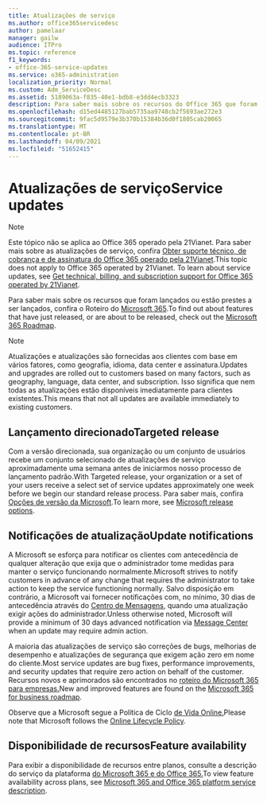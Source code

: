 ```yaml
---
title: Atualizações de serviço
ms.author: office365servicedesc
author: pamelaar
manager: gailw
audience: ITPro
ms.topic: reference
f1_keywords:
- office-365-service-updates
ms.service: o365-administration
localization_priority: Normal
ms.custom: Adm_ServiceDesc
ms.assetid: 5189063a-f835-40e1-bdb8-e3dd4ecb3323
description: Para saber mais sobre os recursos do Office 365 que foram lançados ou estão prestes a ser lançados, confira o Roteiro do Microsoft 365.
ms.openlocfilehash: d15ed4485127bab5735aa9748cb2f5693ae272e3
ms.sourcegitcommit: 9fac5d9579e3b370b15384b36d0f1805cab20065
ms.translationtype: MT
ms.contentlocale: pt-BR
ms.lasthandoff: 04/09/2021
ms.locfileid: "51652415"
---
```

# <a name="service-updates"></a><span data-ttu-id="093be-103">Atualizações de serviço</span><span class="sxs-lookup"><span data-stu-id="093be-103">Service updates</span></span>

> [!NOTE]
> <span data-ttu-id="093be-p101">Este tópico não se aplica ao Office 365 operado pela 21Vianet. Para saber mais sobre as atualizações de serviço, confira [Obter suporte técnico, de cobrança e de assinatura do Office 365 operado pela 21Vianet](/microsoft-365/admin/contact-support-for-business-products).</span><span class="sxs-lookup"><span data-stu-id="093be-p101">This topic does not apply to Office 365 operated by 21Vianet. To learn about service updates, see [Get technical, billing, and subscription support for Office 365 operated by 21Vianet](/microsoft-365/admin/contact-support-for-business-products).</span></span> 
  
<span data-ttu-id="093be-106">Para saber mais sobre os recursos que foram lançados ou estão prestes a ser lançados, confira o Roteiro do [Microsoft 365](https://go.microsoft.com/fwlink/?LinkId=509914).</span><span class="sxs-lookup"><span data-stu-id="093be-106">To find out about features that have just released, or are about to be released, check out the [Microsoft 365 Roadmap](https://go.microsoft.com/fwlink/?LinkId=509914).</span></span>
  
> [!NOTE]
> <span data-ttu-id="093be-107">Atualizações e atualizações são fornecidas aos clientes com base em vários fatores, como geografia, idioma, data center e assinatura.</span><span class="sxs-lookup"><span data-stu-id="093be-107">Updates and upgrades are rolled out to customers based on many factors, such as geography, language, data center, and subscription.</span></span> <span data-ttu-id="093be-108">Isso significa que nem todas as atualizações estão disponíveis imediatamente para clientes existentes.</span><span class="sxs-lookup"><span data-stu-id="093be-108">This means that not all updates are available immediately to existing customers.</span></span> 
  
## <a name="targeted-release"></a><span data-ttu-id="093be-109">Lançamento direcionado</span><span class="sxs-lookup"><span data-stu-id="093be-109">Targeted release</span></span>

<span data-ttu-id="093be-110">Com a versão direcionada, sua organização ou um conjunto de usuários recebe um conjunto selecionado de atualizações de serviço aproximadamente uma semana antes de iniciarmos nosso processo de lançamento padrão.</span><span class="sxs-lookup"><span data-stu-id="093be-110">With Targeted release, your organization or a set of your users receive a select set of service updates approximately one week before we begin our standard release process.</span></span> <span data-ttu-id="093be-111">Para saber mais, confira [Opções de versão da Microsoft](/office365/admin/manage/release-options-in-office-365).</span><span class="sxs-lookup"><span data-stu-id="093be-111">To learn more, see [Microsoft release options](/office365/admin/manage/release-options-in-office-365).</span></span> 
  
## <a name="update-notifications"></a><span data-ttu-id="093be-112">Notificações de atualização</span><span class="sxs-lookup"><span data-stu-id="093be-112">Update notifications</span></span>

<span data-ttu-id="093be-113">A Microsoft se esforça para notificar os clientes com antecedência de qualquer alteração que exija que o administrador tome medidas para manter o serviço funcionando normalmente.</span><span class="sxs-lookup"><span data-stu-id="093be-113">Microsoft strives to notify customers in advance of any change that requires the administrator to take action to keep the service functioning normally.</span></span> <span data-ttu-id="093be-114">Salvo disposição em contrário, a Microsoft vai fornecer notificações com, no mínimo, 30 dias de antecedência através do [Centro de Mensagens](/office365/admin/manage/message-center), quando uma atualização exigir ações do administrador.</span><span class="sxs-lookup"><span data-stu-id="093be-114">Unless otherwise noted, Microsoft will provide a minimum of 30 days advanced notification via [Message Center](/office365/admin/manage/message-center) when an update may require admin action.</span></span> 
  
<span data-ttu-id="093be-115">A maioria das atualizações de serviço são correções de bugs, melhorias de desempenho e atualizações de segurança que exigem ação zero em nome do cliente.</span><span class="sxs-lookup"><span data-stu-id="093be-115">Most service updates are bug fixes, performance improvements, and security updates that require zero action on behalf of the customer.</span></span> <span data-ttu-id="093be-116">Recursos novos e aprimorados são encontrados no [roteiro do Microsoft 365 para empresas.](https://roadmap.office.com/)</span><span class="sxs-lookup"><span data-stu-id="093be-116">New and improved features are found on the [Microsoft 365 for business roadmap](https://roadmap.office.com/).</span></span>
  
<span data-ttu-id="093be-117">Observe que a Microsoft segue a Política de Ciclo [de Vida Online.](https://support.microsoft.com/lifecycle#gp/osslpolicy)</span><span class="sxs-lookup"><span data-stu-id="093be-117">Please note that Microsoft follows the [Online Lifecycle Policy](https://support.microsoft.com/lifecycle#gp/osslpolicy).</span></span>
  
## <a name="feature-availability"></a><span data-ttu-id="093be-118">Disponibilidade de recursos</span><span class="sxs-lookup"><span data-stu-id="093be-118">Feature availability</span></span>

<span data-ttu-id="093be-119">Para exibir a disponibilidade de recursos entre planos, consulte a descrição do serviço da plataforma [do Microsoft 365 e do Office 365.](office-365-platform-service-description.md)</span><span class="sxs-lookup"><span data-stu-id="093be-119">To view feature availability across plans, see [Microsoft 365 and Office 365 platform service description](office-365-platform-service-description.md).</span></span>
